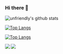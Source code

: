 ### Hi there 👋

![unfriendly's github stats](https://github-profile-stats.vercel.app/api?username=unfriendly&count_private=true&&theme=vue&show_icons=true&show_owner)

[![Top Langs](https://github-readme-stats.vercel.app/api/top-langs/?username=unfriendly)](https://github.com/anuraghazra/github-readme-stats)

[![Top Langs](https://github-readme-stats.vercel.app/api/top-langs/?username=unfriendly&layout=compact)](https://github.com/anuraghazra/github-readme-stats)

<a href="https://github.com/anuraghazra/github-readme-stats">
  <img align="left" src="https://github-readme-stats.vercel.app/api/pin/?username=anuraghazra&repo=github-readme-stats" />
</a>
<a href="https://github.com/anuraghazra/convoychat">
  <img align="left" src="https://github-readme-stats.vercel.app/api/pin/?username=anuraghazra&repo=convoychat" />
</a>

<!--
**unfriendly/unfriendly** is a ✨ _special_ ✨ repository because its `README.md` (this file) appears on your GitHub profile.

Here are some ideas to get you started:

- 🔭 I’m currently working on ...
- 🌱 I’m currently learning ...
- 👯 I’m looking to collaborate on ...
- 🤔 I’m looking for help with ...
- 💬 Ask me about ...
- 📫 How to reach me: ...
- 😄 Pronouns: ...
- ⚡ Fun fact: ...
-->
